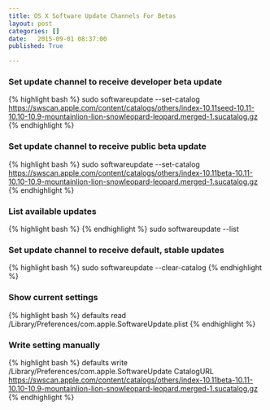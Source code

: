 ```yaml
---
title: OS X Software Update Channels For Betas
layout: post
categories: []
date:   2015-09-01 08:37:00
published: True

---
```


### Set update channel to receive developer beta update

{% highlight bash %}
sudo softwareupdate --set-catalog https://swscan.apple.com/content/catalogs/others/index-10.11seed-10.11-10.10-10.9-mountainlion-lion-snowleopard-leopard.merged-1.sucatalog.gz
{% endhighlight %}

### Set update channel to receive public beta update

{% highlight bash %}
sudo softwareupdate --set-catalog https://swscan.apple.com/content/catalogs/others/index-10.11beta-10.11-10.10-10.9-mountainlion-lion-snowleopard-leopard.merged-1.sucatalog.gz
{% endhighlight %}

### List available updates

{% highlight bash %}
{% endhighlight %}
sudo softwareupdate --list

### Set update channel to receive default, stable updates

{% highlight bash %}
sudo softwareupdate --clear-catalog
{% endhighlight %}

### Show current settings

{% highlight bash %}
defaults read /Library/Preferences/com.apple.SoftwareUpdate.plist
{% endhighlight %}

### Write setting manually

{% highlight bash %}
defaults write /Library/Preferences/com.apple.SoftwareUpdate CatalogURL https://swscan.apple.com/content/catalogs/others/index-10.11beta-10.11-10.10-10.9-mountainlion-lion-snowleopard-leopard.merged-1.sucatalog.gz
{% endhighlight %}
